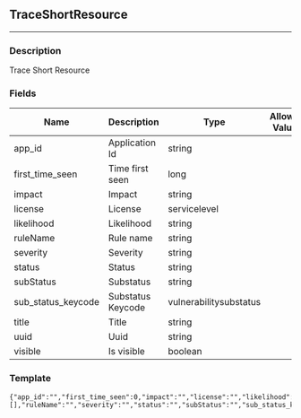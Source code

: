 ## TraceShortResource
---
### Description
Trace Short Resource
### Fields
| Name | Description | Type | Allowed Values | Required |
| ---- | ----------- | ---- | -------------- | -------- |
| app_id | Application Id | string |  | false |
| first_time_seen | Time first seen | long |  | false |
| impact | Impact | string |  | false |
| license | License | servicelevel |  | false |
| likelihood | Likelihood | string |  | false |
| ruleName | Rule name | string |  | false |
| severity | Severity | string |  | false |
| status | Status | string |  | false |
| subStatus | Substatus | string |  | false |
| sub_status_keycode | Substatus Keycode | vulnerabilitysubstatus |  | false |
| title | Title | string |  | false |
| uuid | Uuid | string |  | false |
| visible | Is visible | boolean |  | false |
### Template
```
{"app_id":"","first_time_seen":0,"impact":"","license":"","likelihood":"","links":[],"ruleName":"","severity":"","status":"","subStatus":"","sub_status_keycode":"","title":"","uuid":"","visible":true}
```

